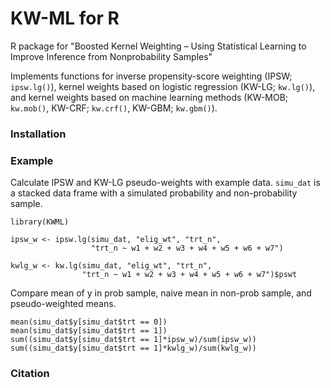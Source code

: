 # KW-ML for R

R package for "Boosted Kernel Weighting – Using Statistical Learning to Improve Inference from Nonprobability Samples"

Implements functions for inverse propensity-score weighting (IPSW; `ipsw.lg()`), kernel weights based on logistic regression (KW-LG; `kw.lg()`), and kernel weights based on machine learning methods (KW-MOB; `kw.mob()`, KW-CRF; `kw.crf()`, KW-GBM; `kw.gbm()`).

### Installation

### Example

Calculate IPSW and KW-LG pseudo-weights with example data. `simu_dat` is a stacked data frame with a simulated probability and non-probability sample. 

``` {.r}
library(KWML)

ipsw_w <- ipsw.lg(simu_dat, "elig_wt", "trt_n", 
                  "trt_n ~ w1 + w2 + w3 + w4 + w5 + w6 + w7")

kwlg_w <- kw.lg(simu_dat, "elig_wt", "trt_n", 
                "trt_n ~ w1 + w2 + w3 + w4 + w5 + w6 + w7")$pswt
```

Compare mean of y in prob sample, naive mean in non-prob sample, and pseudo-weighted means.

``` {.r}
mean(simu_dat$y[simu_dat$trt == 0])
mean(simu_dat$y[simu_dat$trt == 1])
sum((simu_dat$y[simu_dat$trt == 1]*ipsw_w)/sum(ipsw_w))
sum((simu_dat$y[simu_dat$trt == 1]*kwlg_w)/sum(kwlg_w))
```

### Citation 

